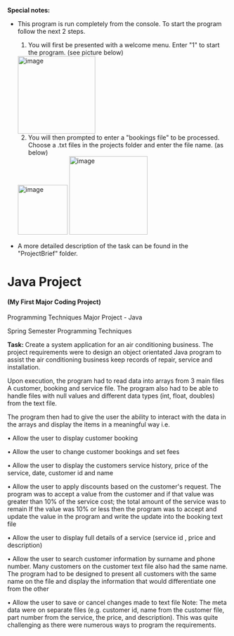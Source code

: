 <strong>Special notes:</strong>

- This program is run completely from the console. To start the program follow the next 2 steps.
  
  1) You will first be presented with a welcome menu. Enter "1" to start the program. (see picture below)
  
  <img width="176" alt="image" src="https://user-images.githubusercontent.com/103421610/201460154-578fdce4-118c-4737-a448-48a21aeef90b.png">
  
  2) You will then prompted to enter a "bookings file" to be processed. Choose a .txt files in the projects folder and enter the file name. (as below)
  
  <img width="113" alt="image" src="https://user-images.githubusercontent.com/103421610/201460356-a8f6ef3b-622a-4d95-b8b7-599f1203df50.png">
  
  <img width="178" alt="image" src="https://user-images.githubusercontent.com/103421610/201460423-035506c2-6c5a-4f27-995c-fa6ce871a5eb.png">

- A more detailed description of the task can be found in the "ProjectBrief" folder. 

# Java Project 
<h4>(My First Major Coding Project)</h4>
Programming Techniques Major Project - Java

Spring Semester
Programming Techniques 

<strong>Task: </strong>Create a system application for an air conditioning business.
The project requirements were to design an object
orientated Java program to
assist the air conditioning business keep records of repair, service and
installation.

Upon execution, the program had to read data into arrays from 3 main files A
customer, booking and service file. The program also had to be able to handle
files with null values and different data types (int, float, doubles) from the text
file.

The program then had to give the user the ability to interact with the data in
the arrays and display the items in a meaningful way i.e.

• Allow the user to display customer booking

• Allow the user to change customer bookings and set fees

• Allow the user to display the customers service history, price of the service,
date, customer id and name

• Allow the user to apply discounts based on the customer's request. The
program was to accept a value from the customer and if that value was
greater than 10% of the service cost; the total amount of the service was to
remain If the value was 10% or less then the program was to accept and
update the value in the program and write the update into the booking text
file

• Allow the user to display full details of a service (service id , price and
description)

• Allow the user to search customer information by surname and phone
number. Many customers on the customer text file also had the same name.
The program had to be designed to present all customers with the same
name on the file and display the information that would differentiate one
from the other

• Allow the user to save or cancel changes made to text file
Note: The meta data were on separate files (e.g. customer id, name from the
customer file, part number from the service, the price, and description). This
was quite challenging as there were numerous ways to program the
requirements.
